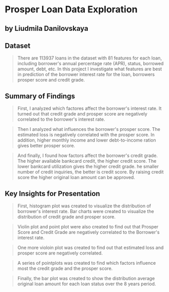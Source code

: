 # Prosper Loan Data Exploration
## by Liudmila Danilovskaya


## Dataset

>There are 113937 loans in the dataset with 81 features for each loan, including borrower's annual percentage rate (APR), status, borrowed amount, debt, etc.  In this project I investigate what features are best in prediction of the borrower interest rate for the loan, borrowers prosper score and credit grade.


## Summary of Findings

> First, I analyzed which factores affect the borrower's interest rate. It turned out that credit grade and prosper score are negatively correlated to the borrower's interest rate. 

>Then I analyzed what influences the borrower's prosper score. The estimated loss is negatively correlated with the prosper score. In addition, higher monthly income and lower debt-to-income ration gives better prosper score.

>And finally, I found how factors affect the borrower's credit grade. The higher available bankcard credit, the higher credit score. The lower bankcard utilization gives the higher credit grade. he smaller number of credit inquiries, the better is credit score. By raising credit score the higher original loan amount can be approved.


## Key Insights for Presentation

> First, histogram plot was created to visualize the distribution of borrower's interest rate. Bar charts were created to visualize the distribution of credit grade and prosper score. 

> Violin plot and point plot were also created to find out that Prosper Score and Credit Grade are negatively correlated to the Borrower's interest rate.

> One more violoin plot was created to find out that estimated loss and prosper score are negatively correlated.

> A series of pointplots was created to find which factors influence most the credit grade and the prosper score.

>Finally, the bar plot was created to show the distribution average original loan amount for each loan status over the 8 years period.
